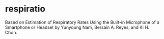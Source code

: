 # respiratio

Based on Estimation of Respiratory Rates Using the Built-in Microphone of a Smartphone or Headset by Yunyoung Nam, Bersain A. Reyes, and Ki H. Chon.
